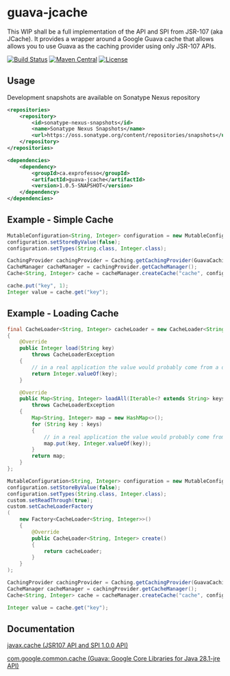 guava-jcache
============

This WIP shall be a full implementation of the API and SPI from JSR-107 (aka JCache). It provides a wrapper around a Google Guava cache that allows allows you to use Guava as the caching provider using only JSR-107 APIs.

[![Build Status](https://travis-ci.org/ocafebabe/guava-jcache.svg)](https://travis-ci.org/ocafebabe/guava-jcache)
[![Maven Central](https://maven-badges.herokuapp.com/maven-central/ca.exprofesso/guava-jcache/badge.svg)](https://maven-badges.herokuapp.com/maven-central/ca.exprofesso/guava-jcache/)
[![License](http://img.shields.io/:license-apache-brightgreen.svg)](http://www.apache.org/licenses/LICENSE-2.0.html)

## Usage

Development snapshots are available on Sonatype Nexus repository

```xml
<repositories>
    <repository>
        <id>sonatype-nexus-snapshots</id>
        <name>Sonatype Nexus Snapshots</name>
        <url>https://oss.sonatype.org/content/repositories/snapshots</url>
    </repository>
</repositories>

<dependencies>
    <dependency>
        <groupId>ca.exprofesso</groupId>
        <artifactId>guava-jcache</artifactId>
        <version>1.0.5-SNAPSHOT</version>
    </dependency>
</dependencies>
```

## Example - Simple Cache

```java
MutableConfiguration<String, Integer> configuration = new MutableConfiguration<>();
configuration.setStoreByValue(false);
configuration.setTypes(String.class, Integer.class);

CachingProvider cachingProvider = Caching.getCachingProvider(GuavaCachingProvider.class.getName());
CacheManager cacheManager = cachingProvider.getCacheManager();
Cache<String, Integer> cache = cacheManager.createCache("cache", configuration);

cache.put("key", 1);
Integer value = cache.get("key");
```

## Example - Loading Cache

```java
final CacheLoader<String, Integer> cacheLoader = new CacheLoader<String, Integer>()
{
    @Override
    public Integer load(String key)
        throws CacheLoaderException
    {
        // in a real application the value would probably come from a database...
        return Integer.valueOf(key);
    }

    @Override
    public Map<String, Integer> loadAll(Iterable<? extends String> keys)
        throws CacheLoaderException
    {
        Map<String, Integer> map = new HashMap<>();
        for (String key : keys)
        {
            // in a real application the value would probably come from a database...
            map.put(key, Integer.valueOf(key));
        }
        return map;
    }
};

MutableConfiguration<String, Integer> configuration = new MutableConfiguration<>();
configuration.setStoreByValue(false);
configuration.setTypes(String.class, Integer.class);
custom.setReadThrough(true);
custom.setCacheLoaderFactory
(
    new Factory<CacheLoader<String, Integer>>()
    {
        @Override
        public CacheLoader<String, Integer> create()
        {
            return cacheLoader;
        }
    }
);

CachingProvider cachingProvider = Caching.getCachingProvider(GuavaCachingProvider.class.getName());
CacheManager cacheManager = cachingProvider.getCacheManager();
Cache<String, Integer> cache = cacheManager.createCache("cache", configuration);

Integer value = cache.get("key");
```

## Documentation

[javax.cache (JSR107 API and SPI 1.0.0 API)](http://ignite.apache.org/jcache/1.0.0/javadoc/javax/cache/package-summary.html)

[com.google.common.cache (Guava: Google Core Libraries for Java 28.1-jre API)](http://google.github.io/guava/releases/28.1-jre/api/docs/com/google/common/cache/package-summary.html)
